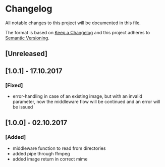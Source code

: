 # Changelog
All notable changes to this project will be documented in this file.

The format is based on [Keep a Changelog](http://keepachangelog.com/en/1.0.0/)
and this project adheres to [Semantic Versioning](http://semver.org/spec/v2.0.0.html).

## [Unreleased]

## [1.0.1] - 17.10.2017
### [Fixed]

* error-handling in case of an existing image, but with an invalid parameter, now the middleware flow will be continued and an error will be issued

## [1.0.0] - 02.10.2017

### [Added]

* middleware function to read from directories
* added pipe through ffmpeg
* added image return in correct mime
